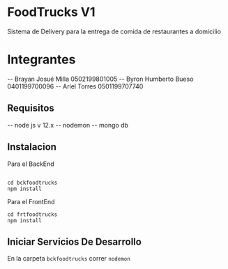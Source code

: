 # FoodTrucks V1

Sistema de Delivery para la entrega de comida de restaurantes a domicilio

# Integrantes

-- Brayan Josué Milla     0502199801005
-- Byron Humberto Bueso   0401199700096
-- Ariel Torres           0501199707740

## Requisitos

-- node js v 12.x
-- nodemon
-- mongo db

## Instalacion

Para el BackEnd

```

cd bckfoodtrucks
npm install

```

Para el FrontEnd

```
cd frtfoodtrucks
npm install
```

## Iniciar Servicios De Desarrollo

En la carpeta `bckfoodtrucks` correr `nodemon`
